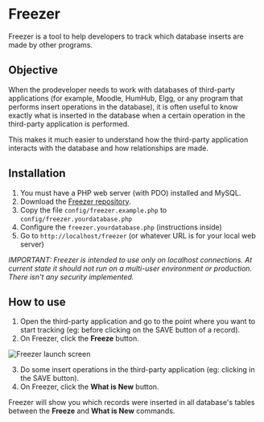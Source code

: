 # Freezer
Freezer is a tool to help developers to track which database inserts are made by other programs.

## Objective
When the prodeveloper needs to work with databases of third-party applications (for example, Moodle, HumHub, Elgg, or any program that performs insert operations in the database), it is often useful to know exactly what is inserted in the database when a certain operation in the third-party application is performed.

This makes it much easier to understand how the third-party application interacts with the database and how relationships are made.

## Installation
1. You must have a PHP web server (with PDO) installed and MySQL.
2. Download the [Freezer repository](https://github.com/llagerlof/freezer).
3. Copy the file `config/freezer.example.php` to `config/freezer.yourdatabase.php`
4. Configure the `freezer.yourdatabase.php` (instructions inside)
5. Go to `http://localhost/freezer` (or whatever URL is for your local web server)

*IMPORTANT: Freezer is intended to use only on localhost connections. At current state it should not run on a multi-user environment or production. There isn't any security implemented.*

## How to use
1. Open the third-party application and go to the point where you want to start tracking (eg: before clicking on the SAVE button of a record).
2. On Freezer, click the **Freeze** button.

![Freezer launch screen](https://i.imgur.com/9VfVvHe.png)

3. Do some insert operations in the third-party application (eg: clicking in the SAVE button).
4. On Freezer, click the **What is New** button.

Freezer will show you which records were inserted in all database's tables between the **Freeze** and **What is New** commands.
